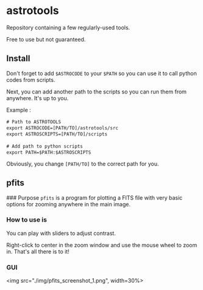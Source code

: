 # astrotools

Repository containing a few regularly-used tools. 

Free to use but not guaranteed. 

## Install

Don't forget to add `$ASTROCODE` to your `$PATH` so you can use it to call python codes from scripts.

Next, you can add another path to the scripts so you can run them from anywhere. It's up to you.

Example : 

```
# Path to ASTROTOOLS
export ASTROCODE=[PATH/TO]/astrotools/src
export ASTROSCRIPTS=[PATH/TO]/scripts

# Add path to python scripts
export PATH=$PATH:$ASTROSCRIPTS
```

Obviously, you change `[PATH/TO]` to the correct path for you.


## pfits

### Purpose
`pfits`  is a program for plotting a FITS file with very basic options for zooming anywhere in the main image.



### How to use is
You can play with sliders to adjust contrast. 

Right-click to center in the zoom window and use the mouse wheel to zoom in. That's all there is to it! 

### GUI

<img src="./img/pfits_screenshot_1.png", width=30%>


